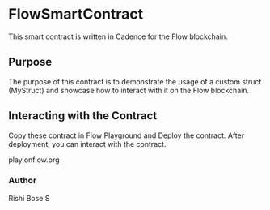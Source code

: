 # FlowSmartContract

This smart contract is written in Cadence for the Flow blockchain.

## Purpose

The purpose of this contract is to demonstrate the usage of a custom struct (MyStruct) and showcase how to interact with it on the Flow blockchain.

## Interacting with the Contract

Copy these contract in Flow Playground and Deploy the contract. After deployment, you can interact with the contract.

play.onflow.org

### Author

Rishi Bose S
